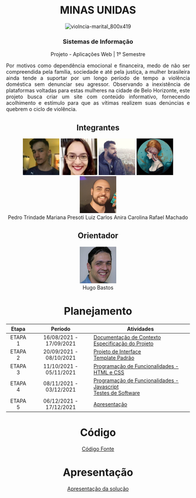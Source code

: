 <div align="center">

<h1>MINAS UNIDAS</h1>

![violncia-marital_800x419](https://user-images.githubusercontent.com/89818186/133852146-0873f465-b77f-41fe-ad5e-5bddb97b6e1c.jpg)

<h3>Sistemas de Informação</h3>

Projeto - Aplicações Web | 1º Semestre
  
<div align="justify">
  
<p>Por motivos como dependência emocional e financeira, medo de não ser compreendida pela família, sociedade e até pela justiça, a mulher brasileira ainda tende a suportar por um longo período de tempo a violência doméstica sem denunciar seu agressor. Observando a inexistência de plataformas voltadas para estas mulheres na cidade de Belo Horizonte, este projeto busca criar um site com conteúdo informativo, fornecendo acolhimento e estímulo para que as vítimas realizem suas denúncias e quebrem o ciclo de violência.</p>

</div>

<div align="center">

## Integrantes

<a href="https://github.com/ptrindader" title="Pedro Trindade Reis" rel="nofollow"><img src="docs/img/Pedro%20Trindade.png" alt="logo" data-canonical-src="https://github.com/ptrindader" width="100vw"/></a> 
<a href="https://github.com/marianapresoti" title="Mariana Presoti" rel="nofollow"><img src="docs/img/Mariana%20Presoti.png" alt="logo" data-canonical-src="https://github.com/marianapresoti" width="100vw"/></a> 
<a href="https://github.com/lcferre20" title="Luiz Carlos Ferreira da Silva" rel="nofollow"><img src="docs/img/Carlos%20Ferreira.png" alt="logo" data-canonical-src="https://github.com/lcferre20" width="100vw"/></a> 
<a href="https://github.com/carolinamns" title="Anira Carolina Meneses de Carvalho Moura" rel="nofollow"><img src="docs/img/Anira%20Carolina.png" alt="logo" data-canonical-src="https://github.com/carolinamns" width="100vw"/></a> 
<a href="https://github.com/rafamacb" title="Rafael Machado Bueno" rel="nofollow"><img src="docs/img/Rafael%20Machado.png" alt="logo" data-canonical-src="https://github.com/rafamacb" width="100vw"/></a><br>
Pedro Trindade         Mariana Presoti        Luiz Carlos       Anira Carolina       Rafael Machado


## Orientador

<a href="https://github.com/hugodepaula" title="Hugo Bastos De Paula" rel="nofollow"><img src="docs/img/Hugo%20Bastos%20De%20Paula.png" alt="logo" data-canonical-src="https://github.com/hugodepaula" width="100vw"/></a><br>
Hugo Bastos


# Planejamento

| Etapa         | Período                   | Atividades |
|  :----:   |  :----:               | ----------- |
| ETAPA 1       | 16/08/2021 - 17/09/2021   |[Documentação de Contexto](docs/context.md) <br> [Especificação do Projeto](docs/especification.md) |
| ETAPA 2       | 20/09/2021 - 08/10/2021   |[Projeto de Interface](docs/interface.md) <br> [Template Padrão](docs/template.md) |
| ETAPA 3       | 11/10/2021 - 05/11/2021   |[Programação de Funcionalidades - HTML e CSS](docs/development.md) |
| ETAPA 4       | 08/11/2021 - 03/12/2021   |[Programação de Funcionalidades - Javascript](docs/development.md) <br> [Testes de Software ](docs/tests.md) |
| ETAPA 5       | 06/12/2021 - 17/12/2021   | [Apresentação](presentation/README.md) |

# Código

<a href="src/README.md"> Código Fonte</a>

# Apresentação

<a href="presentation/README.md"> Apresentação da solução</a>

</div>
